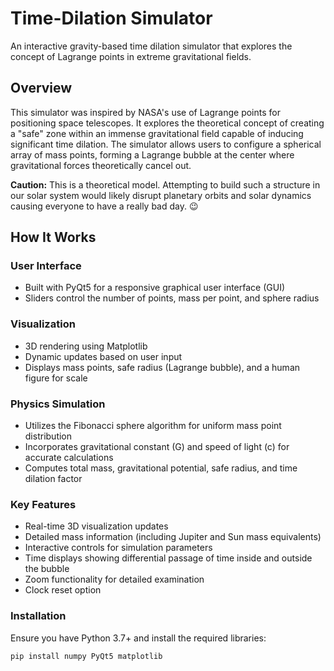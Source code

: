 # Time-Dilation Simulator
An interactive gravity-based time dilation simulator that explores the concept of Lagrange points in extreme gravitational fields.

## Overview
This simulator was inspired by NASA's use of Lagrange points for positioning space telescopes. It explores the theoretical concept of creating a "safe" zone within an immense gravitational field capable of inducing significant time dilation. The simulator allows users to configure a spherical array of mass points, forming a Lagrange bubble at the center where gravitational forces theoretically cancel out.

**Caution:** This is a theoretical model. Attempting to build such a structure in our solar system would likely disrupt planetary orbits and solar dynamics causing everyone to have a really bad day. 😉

## How It Works

### User Interface
- Built with PyQt5 for a responsive graphical user interface (GUI)
- Sliders control the number of points, mass per point, and sphere radius

### Visualization
- 3D rendering using Matplotlib
- Dynamic updates based on user input
- Displays mass points, safe radius (Lagrange bubble), and a human figure for scale

### Physics Simulation
- Utilizes the Fibonacci sphere algorithm for uniform mass point distribution
- Incorporates gravitational constant (G) and speed of light (c) for accurate calculations
- Computes total mass, gravitational potential, safe radius, and time dilation factor

### Key Features
- Real-time 3D visualization updates
- Detailed mass information (including Jupiter and Sun mass equivalents)
- Interactive controls for simulation parameters
- Time displays showing differential passage of time inside and outside the bubble
- Zoom functionality for detailed examination
- Clock reset option

### Installation
Ensure you have Python 3.7+ and install the required libraries:

```bash
pip install numpy PyQt5 matplotlib
